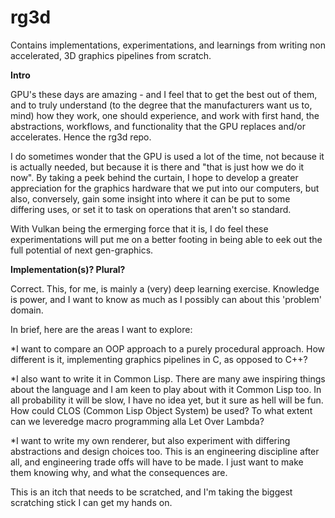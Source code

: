 # rg3d

Contains implementations, experimentations, and learnings from writing non accelerated, 3D graphics pipelines from scratch. 

**Intro**

GPU's these days are amazing - and I 
feel that to get the best out of them, and to truly understand (to the degree that the manufacturers want us to, mind) how they work, one should experience, and work with first hand, the abstractions, workflows, and functionality that the GPU replaces and/or accelerates. Hence the rg3d repo.   

I do sometimes wonder that the GPU is used a lot of the time, not because it is actually needed, but because it is there and "that is just how we do it now".
By taking a peek behind the curtain, I hope to develop a greater appreciation for the graphics hardware that we put into our computers, but also, conversely, gain some insight into where it can be put to some differing uses, or set it to task on operations that aren't so standard.

With Vulkan being the ermerging force that it is, I do feel these experimentations will put me on a better footing in being able to eek out the full potential 
of next gen-graphics. 

**Implementation(s)? Plural?**

Correct. This, for me, is mainly a (very) deep learning exercise. Knowledge is power, and I want to know as much as I possibly can about this 'problem' domain.

In brief, here are the areas I want to explore:

*I want to compare an OOP approach to a purely procedural approach. How different is it, implementing graphics pipelines in C, as opposed to C++? 

*I also want to write it in Common Lisp. There are many awe inspiring things about the language and I am keen to play about with it Common Lisp too. In all probability it will be slow, I have no idea yet, but it sure as hell will be fun. How could CLOS (Common Lisp Object System) be used? To what extent can we leveredge macro programming alla Let Over Lambda? 

*I want to write my own renderer, but also experiment with differing abstractions and design choices too. This is an engineering discipline after all, and engineering trade offs will have to be made. I just want to make them knowing why, and what the consequences are.


This is an itch that needs to be scratched, and I'm taking the biggest scratching stick I can get my hands on. 

 









